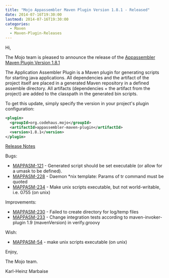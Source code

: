 ```yaml
---
title: "Mojo Appassembler Maven Plugin Version 1.8.1 - Released"
date: 2014-07-16T19:30:00
lastmod: 2014-07-16T19:30:00
categories:
  - Maven
  - Maven-Plugin-Releases
---
```

Hi,

The Mojo team is pleased to announce the release of the 
[Appassembler Maven Plugin Version 1.8.1](http://mojo.codehaus.org/appassembler/appassembler-maven-plugin/)

The Application Assembler Plugin is a Maven plugin for generating scripts for
starting java applications. All dependencies and the artifact of the project
itself are placed in a generated Maven repository in a defined assemble
directory. All artifacts (dependencies + the artifact from the project) are
added to the classpath in the generated bin scripts.

To get this update, simply specify the version in your project's plugin configuration: 

```xml
<plugin>
  <groupId>org.codehaus.mojo</groupId>
  <artifactId>appassembler-maven-plugin</artifactId>
  <version>1.8.1</version>
</plugin>
```

<!-- more -->

[Release Notes](http://jira.codehaus.org/secure/ReleaseNote.jspa?projectId=11780&version=20322)

Bugs:

 * [MAPPASM-121](https://issues.apache.org/jira/browse/MAPPASM-121) - Generated script should be set executable (or allow for a umask to be defined).
 * [MAPPASM-228](https://issues.apache.org/jira/browse/MAPPASM-228) - Daemon *nix template: Params of tr command must be quoted
 * [MAPPASM-234](https://issues.apache.org/jira/browse/MAPPASM-234) - Make unix scripts executable, but not world-writable, i.e. 0755 (on unix)

Improvements:

 * [MAPPASM-230](https://issues.apache.org/jira/browse/MAPPASM-230) - Failed to create directory for log/temp files
 * [MAPPASM-233](https://issues.apache.org/jira/browse/MAPPASM-233) - Change integration tests according to maven-invoker-plugin 1.9 (mavenVersion) in verify.groovy

Wish:

 * [MAPPASM-54](https://issues.apache.org/jira/browse/MAPPASM-54) - make unix scripts executable (on unix)


Enjoy,

The Mojo team.

Karl-Heinz Marbaise
